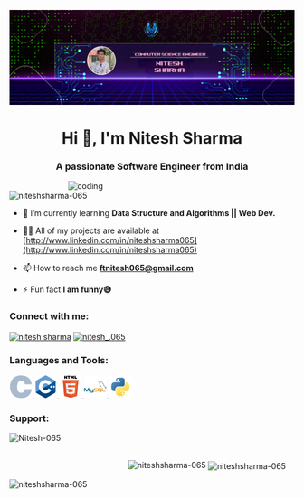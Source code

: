 ![logo](https://github.com/NiteshSharma-065/NiteshSharma-065/blob/main/Github%20Banner.png)
<h1 align="center">Hi 👋, I'm Nitesh Sharma</h1>
<h3 align="center">A passionate Software Engineer from India</h3>

<img align ="right" alt="coding" width="400" src="https://user-images.githubusercontent.com/55389276/140866485-8fb1c876-9a8f-4d6a-98dc-08c4981eaf70.gif">

<p align="left"> <img src="https://komarev.com/ghpvc/?username=niteshsharma-065&label=Profile%20views&color=0e75b6&style=flat" alt="niteshsharma-065" /> </p>

- 🌱 I’m currently learning **Data Structure and Algorithms || Web Dev.**

- 👨‍💻 All of my projects are available at [http://www.linkedin.com/in/niteshsharma065](http://www.linkedin.com/in/niteshsharma065)

- 📫 How to reach me **ftnitesh065@gmail.com**

- ⚡ Fun fact **I am funny😅**

<h3 align="left">Connect with me:</h3>
<p align="left">
<a href="https://linkedin.com/in/nitesh sharma" target="blank"><img align="center" src="https://raw.githubusercontent.com/rahuldkjain/github-profile-readme-generator/master/src/images/icons/Social/linked-in-alt.svg" alt="nitesh sharma" height="30" width="40" /></a>
<a href="https://instagram.com/nitesh_.065" target="blank"><img align="center" src="https://raw.githubusercontent.com/rahuldkjain/github-profile-readme-generator/master/src/images/icons/Social/instagram.svg" alt="nitesh_.065" height="30" width="40" /></a>
</p>

<h3 align="left">Languages and Tools:</h3>
<p align="left"> <a href="https://www.cprogramming.com/" target="_blank" rel="noreferrer"> <img src="https://raw.githubusercontent.com/devicons/devicon/master/icons/c/c-original.svg" alt="c" width="40" height="40"/> </a> <a href="https://www.w3schools.com/cpp/" target="_blank" rel="noreferrer"> <img src="https://raw.githubusercontent.com/devicons/devicon/master/icons/cplusplus/cplusplus-original.svg" alt="cplusplus" width="40" height="40"/> </a> <a href="https://www.w3.org/html/" target="_blank" rel="noreferrer"> <img src="https://raw.githubusercontent.com/devicons/devicon/master/icons/html5/html5-original-wordmark.svg" alt="html5" width="40" height="40"/> </a> <a href="https://www.mysql.com/" target="_blank" rel="noreferrer"> <img src="https://raw.githubusercontent.com/devicons/devicon/master/icons/mysql/mysql-original-wordmark.svg" alt="mysql" width="40" height="40"/> </a> <a href="https://www.python.org" target="_blank" rel="noreferrer"> <img src="https://raw.githubusercontent.com/devicons/devicon/master/icons/python/python-original.svg" alt="python" width="40" height="40"/> </a> </p>

<h3 align="left">Support:</h3>
<p><a href="https://www.buymeacoffee.com/Nitesh-065"> <img align="left" src="https://cdn.buymeacoffee.com/buttons/v2/default-yellow.png" height="50" width="210" alt="Nitesh-065" /></a></p><br><br>

<p><img align="left" src="https://github-readme-stats.vercel.app/api/top-langs?username=niteshsharma-065&show_icons=true&locale=en&layout=compact" alt="niteshsharma-065" /></p>

<p>&nbsp;<img align="center" src="https://github-readme-stats.vercel.app/api?username=niteshsharma-065&show_icons=true&locale=en" alt="niteshsharma-065" /></p>

<p><img align="center" src="https://github-readme-streak-stats.herokuapp.com/?user=niteshsharma-065&" alt="niteshsharma-065" /></p>

